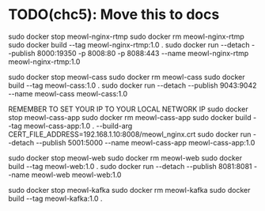 # TODO(chc5): Move this to docs
sudo docker stop meowl-nginx-rtmp
sudo docker rm meowl-nginx-rtmp
sudo docker build --tag meowl-nginx-rtmp:1.0 . 
sudo docker run --detach --publish 8000:19350 -p 8008:80 -p 8088:443 --name meowl-nginx-rtmp meowl-nginx-rtmp:1.0

sudo docker stop meowl-cass
sudo docker rm meowl-cass
sudo docker build --tag meowl-cass:1.0 . 
sudo docker run --detach --publish 9043:9042 --name meowl-cass meowl-cass:1.0

REMEMBER TO SET YOUR IP TO YOUR LOCAL NETWORK IP
sudo docker stop meowl-cass-app
sudo docker rm meowl-cass-app
sudo docker build --tag meowl-cass-app:1.0 . --build-arg CERT_FILE_ADDRESS=192.168.1.10:8008/meowl_nginx.crt 
sudo docker run --detach --publish 5001:5000 --name meowl-cass-app meowl-cass-app:1.0 

sudo docker stop meowl-web
sudo docker rm meowl-web
sudo docker build --tag meowl-web:1.0 .
sudo docker run --detach --publish 8081:8081 --name meowl-web meowl-web:1.0  

sudo docker stop meowl-kafka
sudo docker rm meowl-kafka
sudo docker build --tag meowl-kafka:1.0 .
